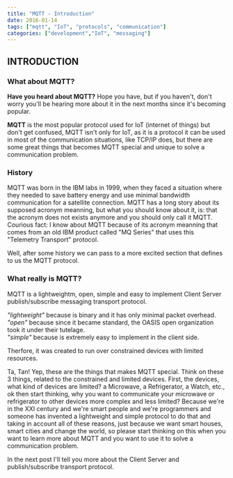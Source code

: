 ```yaml
---
title: "MQTT - Introduction"
date: 2016-01-14
tags: ["mqtt", "IoT", "protocols", "communication"] 
categories: ["development","IoT", "messaging"] 
---
```


## INTRODUCTION 

### What about MQTT? 

**Have you heard about MQTT?** Hope you have, but if you haven't, don't worry you'll be hearing more about it in the next months since it's becoming popular.    
   
**MQTT** is the most popular protocol used for IoT (internet of things) but don't get confused, MQTT isn't only for IoT, as it is a protocol it can be used in most of the communication situations, like TCP/IP does, but there are some great things that becomes MQTT special and unique to solve a communication problem.   

### History
MQTT was born in the IBM labs in 1999, when they faced a situation where they needed to save battery energy and use minimal bandwidth communication for a satellite connection. MQTT has a long story about its supposed acronym meanning, but what you should know about it, is: that the acronym does not exists anymore and you should only call it MQTT. Courious fact: I know about MQTT because of its acronym meanning that comes from an old IBM product called "MQ Series" that uses this "Telemetry Transport" protocol.   
    
Well, after some history we can pass to a more excited section that defines to us the MQTT protocol.

### What really is MQTT?
MQTT is a lightweightm, open, simple and easy to implement Client Server publish/subscribe messaging transport protocol. 

*"lightweight"* because is binary and it has only minimal packet overhead.       
*"open"* because since it became standard, the OASIS open organization took it under their tutelage.      
*"simple"* because is extremely easy to implement in the client side.     
    
Therfore, it was created to run over constrained devices with limited resources.    
  
Ta, Tan! Yep, these are the things that makes MQTT special. Think on these 3 things, related to the constrained and limited devices. First, the devices, what kind of devices are limited? a Microwave, a Refrigerator, a Watch, etc., ok then start thinking, why you want to communicate your microwave or refrigerator to other devices more complex and less limited? Because we're in the XXI century and we're smart people and we're programmers and someone has invented a lightweight and simple protocol to do that and taking in account all of these reasons, just because we want smart houses, smart cities and change the world, so please start thinking on this when you want to learn more about MQTT and you want to use it to solve a communication problem.    
     
In the next post I'll tell you more about the Client Server and publish/subscribe transport protocol.
